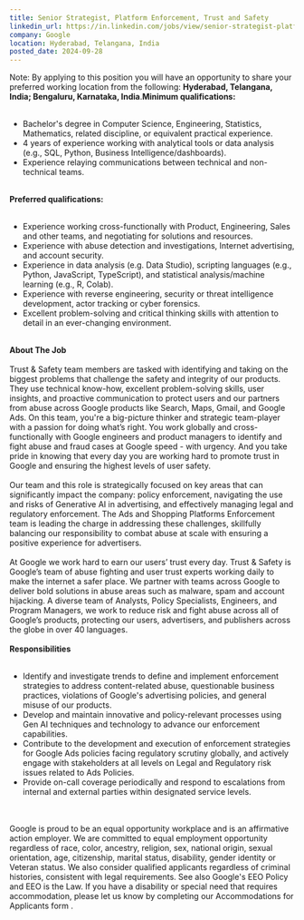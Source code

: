 ```yaml
---
title: Senior Strategist, Platform Enforcement, Trust and Safety
linkedin_url: https://in.linkedin.com/jobs/view/senior-strategist-platform-enforcement-trust-and-safety-at-google-4035461865?position=25&pageNum=0&refId=xpn3Z%2BFTfvdh%2Bzun3F9NWw%3D%3D&trackingId=45BBjE9yItrlUqgRGnMXtw%3D%3D
company: Google
location: Hyderabad, Telangana, India
posted_date: 2024-09-28
---
```


<div class="description__text description__text--rich">
<section class="show-more-less-html" data-max-lines="5">
<div class="show-more-less-html__markup show-more-less-html__markup--clamp-after-5 relative overflow-hidden">
          Note: By applying to this position you will have an opportunity to share your preferred working location from the following: <strong>Hyderabad, Telangana, India; Bengaluru, Karnataka, India</strong>.<strong>Minimum qualifications:<br/><br/></strong><ul><li>Bachelor's degree in Computer Science, Engineering, Statistics, Mathematics, related discipline, or equivalent practical experience.</li><li>4 years of experience working with analytical tools or data analysis (e.g., SQL, Python, Business Intelligence/dashboards).</li><li>Experience relaying communications between technical and non-technical teams.<br/><br/></li></ul><strong>Preferred qualifications:<br/><br/></strong><ul><li>Experience working cross-functionally with Product, Engineering, Sales and other teams, and negotiating for solutions and resources.</li><li>Experience with abuse detection and investigations, Internet advertising, and account security.</li><li>Experience in data analysis (e.g. Data Studio), scripting languages (e.g., Python, JavaScript, TypeScript), and statistical analysis/machine learning (e.g., R, Colab).</li><li>Experience with reverse engineering, security or threat intelligence development, actor tracking or cyber forensics.</li><li>Excellent problem-solving and critical thinking skills with attention to detail in an ever-changing environment.<br/><br/></li></ul><strong>About The Job<br/><br/></strong>Trust &amp; Safety team members are tasked with identifying and taking on the biggest problems that challenge the safety and integrity of our products. They use technical know-how, excellent problem-solving skills, user insights, and proactive communication to protect users and our partners from abuse across Google products like Search, Maps, Gmail, and Google Ads. On this team, you're a big-picture thinker and strategic team-player with a passion for doing what’s right. You work globally and cross-functionally with Google engineers and product managers to identify and fight abuse and fraud cases at Google speed - with urgency. And you take pride in knowing that every day you are working hard to promote trust in Google and ensuring the highest levels of user safety.<br/><br/>Our team and this role is strategically focused on key areas that can significantly impact the company: policy enforcement, navigating the use and risks of Generative AI in advertising, and effectively managing legal and regulatory enforcement. The Ads and Shopping Platforms Enforcement team is leading the charge in addressing these challenges, skillfully balancing our responsibility to combat abuse at scale with ensuring a positive experience for advertisers.<br/><br/>At Google we work hard to earn our users’ trust every day. Trust &amp; Safety is Google’s team of abuse fighting and user trust experts working daily to make the internet a safer place. We partner with teams across Google to deliver bold solutions in abuse areas such as malware, spam and account hijacking. A diverse team of Analysts, Policy Specialists, Engineers, and Program Managers, we work to reduce risk and fight abuse across all of Google’s products, protecting our users, advertisers, and publishers across the globe in over 40 languages.<br/><br/><strong>Responsibilities<br/><br/></strong><ul><li>Identify and investigate trends to define and implement enforcement strategies to address content-related abuse, questionable business practices, violations of Google's advertising policies, and general misuse of our products.</li><li>Develop and maintain innovative and policy-relevant processes using Gen AI techniques and technology to advance our enforcement capabilities.</li><li>Contribute to the development and execution of enforcement strategies for Google Ads policies facing regulatory scrutiny globally, and actively engage with stakeholders at all levels on Legal and Regulatory risk issues related to Ads Policies.</li><li>Provide on-call coverage periodically and respond to escalations from internal and external parties within designated service levels.<br/><br/><br/></li></ul>Google is proud to be an equal opportunity workplace and is an affirmative action employer. We are committed to equal employment opportunity regardless of race, color, ancestry, religion, sex, national origin, sexual orientation, age, citizenship, marital status, disability, gender identity or Veteran status. We also consider qualified applicants regardless of criminal histories, consistent with legal requirements. See also Google's EEO Policy and EEO is the Law. If you have a disability or special need that requires accommodation, please let us know by completing our Accommodations for Applicants form .
        </div>


<!-- --> </section>
</div>